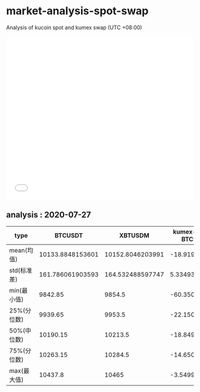 # market-analysis-spot-swap
Analysis of kucoin spot and kumex swap (UTC +08:00)

<iframe width="100%" height="440" src="./data.html" frameborder="no" border="0" scrolling="no"></iframe>

## analysis : 2020-07-27

type | BTCUSDT | XBTUSDM | kumex-XBTUSDM-BTCUSDT_arb
---|---|---|---
mean(均值) | 10133.8848153601 | 10152.8046203991 | -18.9198050383981
std(标准差) | 161.786061903593 | 164.532488597747 | 5.33493927795902
min(最小值) | 9842.85 | 9854.5 | -60.3500000000004
25%(分位数) | 9939.65 | 9953.5 | -22.1500000000015
50%(中位数) | 10190.15 | 10213.5 | -18.8499999999985
75%(分位数) | 10263.15 | 10284.5 | -14.6500000000015
max(最大值) | 10437.8 | 10465 | -3.54999999999927
